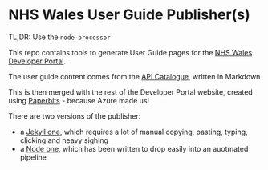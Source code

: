 # NHS Wales User Guide Publisher(s)

TL;DR: Use the `node-processor`

This repo contains tools to generate User Guide pages for the [NHS Wales Developer Portal](https://github.com/nwisbeta/api-management-developer-portal).

The user guide content comes from the [API Catalogue](https://github.com/nwisbeta/api-catalogue), written in Markdown

This is then merged with the rest of the Developer Portal website, created using [Paperbits](https://paperbits.io/) - because Azure made us!

There are two versions of the publisher:
 - a [Jekyll one](jekyll-processor), which requires a lot of manual copying, pasting, typing, clicking and heavy sighing
 - a [Node one](node-processor), which has been written to drop easily into an auotmated pipeline


